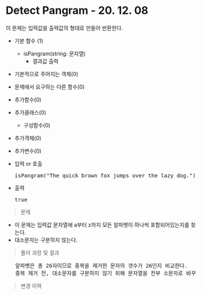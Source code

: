 # Detect Pangram - 20. 12. 08

이 문제는 입력값을 출력값의 형태로 만들어 반환한다.

- 기본 함수 (1)
  - isPangram(string: 문자열)
    - 결과값 출력
- 기본적으로 주어지는 객체(0)
- 문제에서 요구하는 다른 함수(0)
- 추가함수(0)
- 추가클래스(0)
  - 구성함수(0)
- 추가객체(0)
- 추가변수(0)

- 입력 or 호출
  <pre>isPangram("The quick brown fox jumps over the lazy dog.")</pre>
 
- 출력
  <pre>true</pre>

> 문제
  - 이 문제는 입력값 문자열에 a부터 z까지 모든 알파벳이 하나씩 포함되어있는지를 찾는다.
  - 대소문자는 구분하지 않는다.

> 풀이 과정 및 결과
<pre>
   알파벳은 총 26자이므로 중복을 제거한 문자의 갯수가 26인지 비교한다. 
   중복 제거 전, 대소문자를 구분하지 않기 위해 문자열을 전부 소문자로 바꾸고 문자열에서 알파벳만 꺼낸다.
</pre>

>변경 이력
<pre>
</pre>